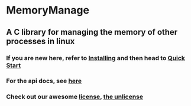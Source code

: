 # MemoryManage
## A C library for managing the memory of other processes in linux
### If you are new here, refer to [Installing](installing.md) and then head to [Quick Start](quickstart.md)

### For the api docs, see [here](apidocs.md)

### Check out our awesome [license](license.md), [the unlicense](https://unlicense.org/)

